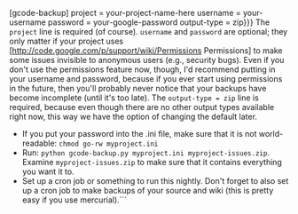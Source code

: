 [gcode-backup]
project = your-project-name-here
username = your-username
password = your-google-password
output-type = zip}}}
  The `project` line is required (of course). `username` and `password` are optional; they only matter if your project uses [http://code.google.com/p/support/wiki/Permissions Permissions] to make some issues invisible to anonymous users (e.g., security bugs). Even if you don't use the permissions feature now, though, I'd recommend putting in your username and password, because if you ever start using permissions in the future, then you'll probably never notice that your backups have become incomplete (until it's too late). The `output-type = zip` line is required, because even though there are no other output types available right now, this way we have the option of changing the default later.
  * If you put your password into the .ini file, make sure that it is not world-readable: `chmod go-rw myproject.ini`
  * Run: `python gcode-backup.py myproject.ini myproject-issues.zip`. Examine `myproject-issues.zip` to make sure that it contains everything you want it to.
  * Set up a cron job or something to run this nightly. Don't forget to also set up a cron job to make backups of your source and wiki (this is pretty easy if you use mercurial).```